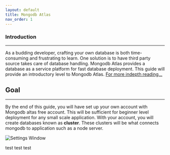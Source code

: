 ```yaml
---
layout: default
title: Mongodb Atlas
nav_order: 1
---
```


### Introduction 

----

As a budding developer, crafting your own database is both time-consuming and frustrating to learn. One solution is to have third party source takes care of database handling. Mongodb Atlas provides a database as a service platform for fast database deployment. This guide will provide an introductory level to Mongodb Atlas. [For more indepth reading...](https://docs.atlas.mongodb.com/)

## [](#header-1)Goal 

----

By the end of this guide, you will have set up your own account with Mongodb altas free account. This will be sufficient for beginner level deployment for any small scale application.  With your account, you will create databases known as **cluster**. These clusters will be what connects mongodb to application such as a node server. 

![Settings Window](https://raw.github.com/eswong610/user-guide-docs/blob/gh-pages/assets/images/stick-figure-drawing.jpg)

test test test

